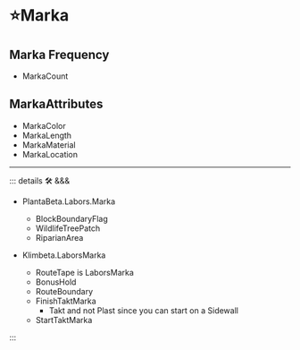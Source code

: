 # ⭐<labos>Marka</labos>

## Marka Frequency

- MarkaCount

## MarkaAttributes

- MarkaColor
- MarkaLength
- MarkaMaterial
- MarkaLocation

---

<!-- =================================================== -->
<!-- =================================================== -->
<!-- =================================================== -->
<!-- =================================================== -->
<!-- =================================================== -->
::: details 🛠 <dev>&&&</dev>

- PlantaBeta.Labors.Marka
    - BlockBoundaryFlag
    - WildlifeTreePatch
    - RiparianArea

- Klimbeta.LaborsMarka
    - RouteTape is LaborsMarka
    - BonusHold
    - RouteBoundary
    - FinishTaktMarka
        - Takt and not Plast since you can start on a Sidewall
    - StartTaktMarka

:::
